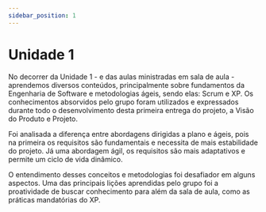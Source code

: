 ```yaml
---
sidebar_position: 1
---
```


# Unidade 1

No decorrer da Unidade 1 - e das aulas ministradas em sala de aula - aprendemos diversos conteúdos, principalmente sobre fundamentos da Engenharia de Software e metodologias ágeis, sendo elas: Scrum e XP. Os conhecimentos absorvidos pelo grupo foram utilizados e expressados durante todo o desenvolvimento desta primeira entrega do projeto, a Visão do Produto e Projeto.

Foi analisada a diferença entre abordagens dirigidas a plano e ágeis, pois na primeira os requisitos são fundamentais e necessita de mais estabilidade do projeto. Já uma abordagem ágil, os requisitos são mais adaptativos e permite um ciclo de vida dinâmico.

O entendimento desses conceitos e metodologias foi desafiador em alguns aspectos. Uma das principais lições aprendidas pelo grupo foi a proatividade de buscar conhecimento para além da sala de aula, como as práticas mandatórias do XP.
